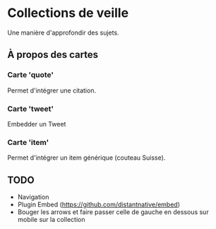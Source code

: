 # Collections de veille 

Une manière d'approfondir des sujets.

## À propos des cartes 

### Carte 'quote' 

Permet d'intégrer une citation. 

### Carte 'tweet'

Embedder un Tweet

### Carte 'item' 

Permet d'intégrer un item générique (couteau Suisse).

## TODO 

- Navigation
- Plugin Embed (https://github.com/distantnative/embed) 
- Bouger les arrows et faire passer celle de gauche en dessous sur mobile sur la collection


